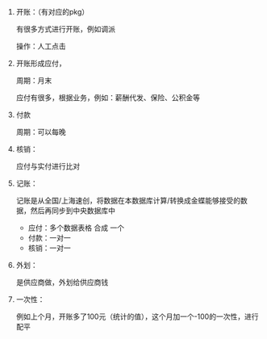 1. 开账：（有对应的pkg）

   有很多方式进行开账，例如调派

   操作：人工点击

2. 开账形成应付，

   周期：月末

   应付有很多，根据业务，例如：薪酬代发、保险、公积金等

3. 付款

   周期：可以每晚

4. 核销：

   应付与实付进行比对

5. 记账：

   记账是从全国/上海速创，将数据在本数据库计算/转换成金蝶能够接受的数据，然后再同步到中央数据库中
   
   - 应付：多个数据表格 合成 一个
   - 付款：一对一
   - 核销：一对一
   
6. 外划：
   
   是供应商做，外划给供应商钱
   
7. 一次性：
   
   例如上个月，开账多了100元（统计的值），这个月加一个-100的一次性，进行配平
   
   